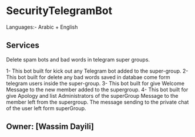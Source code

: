# SecurityTelegramBot
Languages:- Arabic + English
## Services

Delete spam bots and bad words in telegram super groups.

1- This bot built for kick out any Telegram bot added to the super-group.
2- This bot built for delete any bad words saved in databae come form telegram users inside the super-group.
3- This bot built for give Welcome Message to the new member added to the supergroup.
4- This bot built for give Apology and  list Administrators of the superGroup Message to the member left from the supergroup. The message sending to the private chat of the user left form superGroup.


## Owner: [Wassim Dayili]

